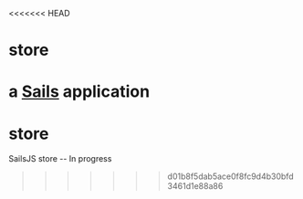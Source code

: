<<<<<<< HEAD
# store

a [Sails](http://sailsjs.org) application
=======
store
=====

SailsJS store -- In progress
>>>>>>> d01b8f5dab5ace0f8fc9d4b30bfd3461d1e88a86
